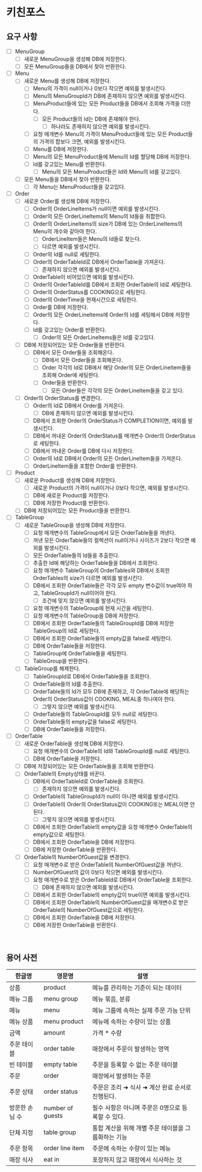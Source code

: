 # 키친포스

## 요구 사항

- [ ] MenuGroup
  - [ ] 새로운 MenuGroup을 생성해 DB에 저장한다.
  - [ ] 모든 MenuGroup들을 DB에서 찾아 반환한다.

- [ ] Menu
  - [ ] 새로운 Menu를 생성해 DB에 저장한다.
    - [ ] Menu의 가격이 null이거나 0보다 작으면 예외를 발생시킨다.
    - [ ] Menu의 MenuGroupId가 DB에 존재하지 않으면 예외를 발생시킨다.
    - [ ] MenuProduct들에 있는 모든 Product들을 DB에서 조회해 가격을 더한다.
      - [ ] 모든 Product들의 Id는 DB에 존재해야 한다.
        - [ ] 하나라도 존재하지 않으면 예외를 발생시킨다.
    - [ ] 요청 매개변수 Menu의 가격이 MenuProduct들에 있는 모든 Product들의 가격의 합보다 크면, 예외를 발생시킨다.
    - [ ] Menu를 DB에 저장한다.
    - [ ] Menu의 모든 MenuProduct들에 Menu의 Id를 할당해 DB에 저장한다.
    - [ ] Id를 갖고있는 Menu를 반환한다.
      - [ ] Menu의 모든 MenuProduct들은 Id와 Menu의 Id를 갖고있다.
  - [ ] 모든 Menu들을 DB에서 찾아 반환한다.
    - [ ] 각 Menu는 MenuProduct들을 갖고있다.

- [ ] Order
  - [ ] 새로운 Order를 생성해 DB에 저장한다.
    - [ ] Order의 OrderLineItems가 null이면 예외를 발생시킨다.
    - [ ] Order의 모든 OrderLineItems의 Menu의 Id들을 취합한다.
    - [ ] Order의 OrderLineItems의 size가 DB에 있는 OrderLineItems의 Menu의 개수와 같아야 한다.
      - [ ] OrderLineItem들은 Menu의 Id들로 찾는다.
      - [ ] 다르면 예외를 발생시킨다.
    - [ ] Order의 Id를 null로 세팅한다.
    - [ ] Order의 OrderTableId로 DB에서 OrderTable을 가져온다.
      - [ ] 존재하지 않으면 예외를 발생시킨다.
    - [ ] OrderTable이 비어있으면 예외를 발생시킨다.
    - [ ] Order의 OrderTableId를 DB에서 조회한 OrderTable의 Id로 세팅한다.
    - [ ] Order의 OrderStatus를 COOKING으로 세팅한다.
    - [ ] Order의 OrderTime을 현재시간으로 세팅한다.
    - [ ] Order를 DB에 저장한다.
    - [ ] Order의 모든 OrderLineItems에 Order의 Id를 세팅해서 DB에 저장한다.
    - [ ] Id를 갖고있는 Order를 반환한다.
      - [ ] Order의 모든 OrderLineItems들은 Id를 갖고있다.
  - [ ] DB에 저장되어있는 모든 Order들을 반환한다.
    - [ ] DB에서 모든 Order들을 조회해온다.
      - [ ] DB에서 모든 Order들을 조회해온다.
      - [ ] Order 각각의 Id로 DB에서 해당 Order의 모든 OrderLineItem들을 조회해 Order에 세팅한다.
      - [ ] Order들을 반환한다.
        - [ ] 모든 Order들은 각각의 모든 OrderLineItem들을 갖고 있다.
  - [ ] Order의 OrderStatus를 변경한다.
    - [ ] Order의 Id로 DB에서 Order를 가져온다.
      - [ ] DB에 존재하지 않으면 예외를 발생시킨다.
    - [ ] DB에서 조회한 Order의 OrderStatus가 COMPLETION이면, 예외를 발생시킨다.
    - [ ] DB에서 꺼내온 Order의 OrderStatus를 매개변수 Order의 OrderStatus로 세팅한다.
    - [ ] DB에서 꺼내온 Order를 DB에 다시 저장한다.
    - [ ] Order의 Id로 DB에서 Order의 모든 OrderLineItem들을 가져온다.
    - [ ] OrderLineItem들을 포함한 Order를 반환한다.
  
- [ ] Product
  - [ ] 새로운 Product를 생성해 DB에 저장한다.
    - [ ] 새로운 Product의 가격이 null이거나 0보다 작으면, 예외를 발생시킨다.
    - [ ] DB에 새로운 Product를 저장한다.
    - [ ] DB에 저장한 Product를 반환한다.
  - [ ] DB에 저장되어있는 모든 Product들을 반환한다.

- [ ] TableGroup
  - [ ] 새로운 TableGroup을 생성해 DB에 저장한다.
    - [ ] 요청 매개변수의 TableGroup에서 모든 OrderTable들을 꺼낸다.
    - [ ] 꺼낸 모든 OrderTable들의 컬렉션이 null이거나 사이즈가 2보다 작으면 예외를 발생시킨다.
    - [ ] 모든 OrderTable들의 Id들을 추출한다.
    - [ ] 추출한 Id에 해당하는 OrderTable들을 DB에서 조회한다.
    - [ ] 요청 매개변수 TableGroup의 OrderTables와 DB에서 조회한 OrderTables의 size가 다르면 예외를 발생시킨다.
    - [ ] DB에서 조회한 OrderTable들은 각각 모두 empty 변수값이 true여야 하고, TableGroupId가 null이어야 한다.
      - [ ] 조건에 맞지 않으면 예외를 발생시킨다.
    - [ ] 요청 매개변수의 TableGroup에 현재 시간을 세팅한다.
    - [ ] 요청 매개변수의 TableGroup을 DB에 저장한다.
    - [ ] DB에서 조회한 OrderTable들의 TableGroupId를 DB에 저장한 TableGroup의 Id로 세팅한다.
    - [ ] DB에서 조회한 OrderTable들의 empty값을 false로 세팅한다.
    - [ ] DB에 OrderTable들을 저장한다.
    - [ ] TableGroup에 OrderTable들을 세팅한다.
    - [ ] TableGroup을 반환한다.
  - [ ] TableGroup를 해제한다.
    - [ ] TableGroupId로 DB에서 OrderTable들을 조회한다.
    - [ ] OrderTable들의 Id를 추출한다.
    - [ ] OrderTable들의 Id가 모두 DB에 존재하고, 각 OrderTable에 해당하는 Order의 OrderStatus값이 COOKING, MEAL중 하나여야 한다.
      - [ ] 그렇지 않으면 예외를 발생시킨다.
    - [ ] OrderTable들의 TableGroupId를 모두 null로 세팅한다.
    - [ ] OrderTable들의 empty값을 false로 세팅한다.
    - [ ] DB에 OrderTable들을 저장한다.

- [ ] OrderTable
  - [ ] 새로운 OrderTable을 생성해 DB에 저장한다.
    - [ ] 요청 매개변수의 OrderTable의 Id와 TableGroupId를 null로 세팅한다.
    - [ ] DB에 OrderTable을 저장한다.
  - [ ] DB에 저장되어있는 모든 OrderTable들을 조회해 반환한다.
  - [ ] OrderTable의 Empty상태를 바꾼다.
    - [ ] DB에서 OrderTableId로 OrderTable을 조회한다.
      - [ ] 존재하지 않으면 예외를 발생시킨다.
    - [ ] OrderTable의 TableGroupId가 null이 아니면 예외를 발생시킨다.
    - [ ] OrderTable의 Order의 OrderStatus값이 COOKING또는 MEAL이면 안 된다.
      - [ ] 그렇지 않으면 예외를 발생시킨다.
    - [ ] DB에서 조회한 OrderTable의 empty값을 요청 매개변수 OrderTable의 empty값으로 세팅한다.
    - [ ] DB에서 조회한 OrderTable을 DB에 저장한다.
    - [ ] DB에 저장한 OrderTable을 반환한다.
  - [ ] OrderTable의 NumberOfGuest값을 변경한다.
    - [ ] 요청 매개변수로 받은 OrderTable의 NumberOfGuest값을 꺼낸다.
    - [ ] NumberOfGuest의 값이 0보다 작으면 예외를 발생시킨다.
    - [ ] 요청 매개변수로 받은 OrderTableId로 DB에서 OrderTable을 조회한다.
      - [ ] DB에 존재하지 않으면 예외를 발생시킨다.
    - [ ] DB에서 조회한 OrderTable의 empty값이 true이면 예외를 발생시킨다.
    - [ ] DB에서 조회한 OrderTable의 NumberOfGuest값을 매개변수로 받은 OrderTable의 NumberOfGuest값으로 세팅한다.
    - [ ] DB에서 조회한 OrderTable을 DB에 저장한다.
    - [ ] DB에 저장한 OrderTable을 반환한다.

<br/>

## 용어 사전

| 한글명 | 영문명 | 설명 |
| --- | --- | --- |
| 상품 | product | 메뉴를 관리하는 기준이 되는 데이터 |
| 메뉴 그룹 | menu group | 메뉴 묶음, 분류 |
| 메뉴 | menu | 메뉴 그룹에 속하는 실제 주문 가능 단위 |
| 메뉴 상품 | menu product | 메뉴에 속하는 수량이 있는 상품 |
| 금액 | amount | 가격 * 수량 |
| 주문 테이블 | order table | 매장에서 주문이 발생하는 영역 |
| 빈 테이블 | empty table | 주문을 등록할 수 없는 주문 테이블 |
| 주문 | order | 매장에서 발생하는 주문 |
| 주문 상태 | order status | 주문은 조리 ➜ 식사 ➜ 계산 완료 순서로 진행된다. |
| 방문한 손님 수 | number of guests | 필수 사항은 아니며 주문은 0명으로 등록할 수 있다. |
| 단체 지정 | table group | 통합 계산을 위해 개별 주문 테이블을 그룹화하는 기능 |
| 주문 항목 | order line item | 주문에 속하는 수량이 있는 메뉴 |
| 매장 식사 | eat in | 포장하지 않고 매장에서 식사하는 것 |
